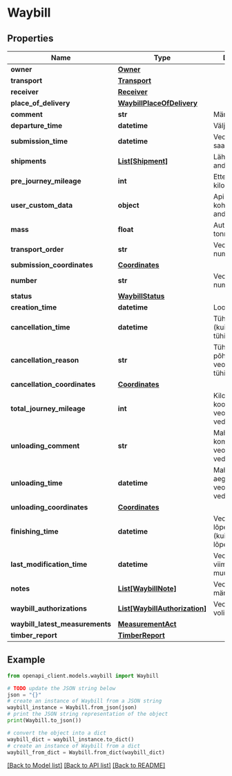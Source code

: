 # Waybill


## Properties

Name | Type | Description | Notes
------------ | ------------- | ------------- | -------------
**owner** | [**Owner**](Owner.md) |  | 
**transport** | [**Transport**](Transport.md) |  | 
**receiver** | [**Receiver**](Receiver.md) |  | 
**place_of_delivery** | [**WaybillPlaceOfDelivery**](WaybillPlaceOfDelivery.md) |  | 
**comment** | **str** | Märkused/lisainfo | [optional] 
**departure_time** | **datetime** | Väljasõidu aeg | 
**submission_time** | **datetime** | Veoselehe EVR-i saatmise aeg | 
**shipments** | [**List[Shipment]**](Shipment.md) | Lähetatud veose andmed | 
**pre_journey_mileage** | **int** | Ettesõidu kilometraaž | [optional] 
**user_custom_data** | **object** | Api kasutaja poolt kohandatavad andmed | [optional] 
**mass** | **float** | Autorongi mass tonnides | [optional] 
**transport_order** | **str** | Veotellimuse number | [optional] 
**submission_coordinates** | [**Coordinates**](Coordinates.md) |  | [optional] 
**number** | **str** | Veoselehe number | [optional] 
**status** | [**WaybillStatus**](WaybillStatus.md) |  | [optional] 
**creation_time** | **datetime** | Loomise aeg | [optional] 
**cancellation_time** | **datetime** | Tühistamise aeg (kui veoseleht on tühistatud) | [optional] 
**cancellation_reason** | **str** | Tühistamise põhjus (kui veoseleht on tühistatud) | [optional] 
**cancellation_coordinates** | [**Coordinates**](Coordinates.md) |  | [optional] 
**total_journey_mileage** | **int** | Kilometraaž koormaga (kui veoselehel on vedu lõpetatud) | [optional] 
**unloading_comment** | **str** | Mahalaadimise kommentaar (kui veoselehel on vedu lõpetatud) | [optional] 
**unloading_time** | **datetime** | Mahalaadimise aeg (kui veoselehel on vedu lõpetatud) | [optional] 
**unloading_coordinates** | [**Coordinates**](Coordinates.md) |  | [optional] 
**finishing_time** | **datetime** | Veoselehe lõpetamise aeg (kui veoseleht on lõpetatud) | [optional] 
**last_modification_time** | **datetime** | Veoselehe viimase muutmise aeg | [optional] 
**notes** | [**List[WaybillNote]**](WaybillNote.md) | Veoselehe märkused | [optional] 
**waybill_authorizations** | [**List[WaybillAuthorization]**](WaybillAuthorization.md) | Veoselehe volitused | [optional] 
**waybill_latest_measurements** | [**MeasurementAct**](MeasurementAct.md) |  | [optional] 
**timber_report** | [**TimberReport**](TimberReport.md) |  | [optional] 

## Example

```python
from openapi_client.models.waybill import Waybill

# TODO update the JSON string below
json = "{}"
# create an instance of Waybill from a JSON string
waybill_instance = Waybill.from_json(json)
# print the JSON string representation of the object
print(Waybill.to_json())

# convert the object into a dict
waybill_dict = waybill_instance.to_dict()
# create an instance of Waybill from a dict
waybill_from_dict = Waybill.from_dict(waybill_dict)
```
[[Back to Model list]](../README.md#documentation-for-models) [[Back to API list]](../README.md#documentation-for-api-endpoints) [[Back to README]](../README.md)


